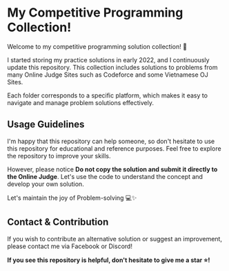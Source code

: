 # My Competitive Programming Collection!
Welcome to my competitive programming solution collection! 🌟

I started storing my practice solutions in early 2022, and I continuously update this repository. This collection includes solutions to problems from many Online Judge Sites such as Codeforce and some Vietnamese OJ Sites.

Each folder corresponds to a specific platform, which makes it easy to navigate and manage problem solutions effectively.

## Usage Guidelines

I'm happy that this repository can help someone, so don't hesitate to use this repository for educational and reference purposes. Feel free to explore the repository to improve your skills.

However, please notice **Do not copy the solution and submit it directly to the Online Judge**. Let's use the code to understand the concept and develop your own solution.

Let's maintain the joy of Problem-solving 💻✨

## Contact & Contribution
If you wish to contribute an alternative solution or suggest an improvement, please contact me via Facebook or Discord!

**If you see this repository is helpful, don't hesitate to give me a star ⭐!**
